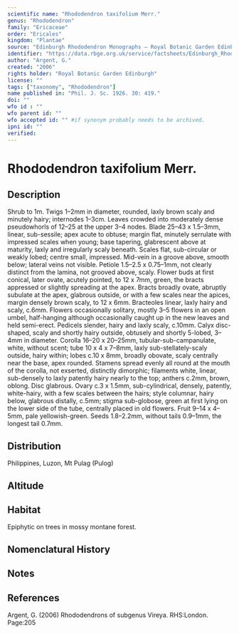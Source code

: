 ```yaml
---
scientific name: "Rhododendron taxifolium Merr."
genus: "Rhododendron"
family: "Ericaceae"
order: "Ericales"
kingdom: "Plantae"
source: "Edinburgh Rhododendron Monographs – Royal Botanic Garden Edinburgh"
identifier: "https://data.rbge.org.uk/service/factsheets/Edinburgh_Rhododendron_Monographs.xhtml"
author: "Argent, G."
created: "2006"
rights holder: "Royal Botanic Garden Edinburgh"
license: ""
tags: ["taxonomy", "Rhododendron"]
name published in: "Phil. J. Sc. 1926. 30: 419."
doi: ""
wfo id : ""
wfo parent id: ""
wfo accepted id: "" #if synonym probably needs to be archived.                      
ipni id: ""
verified:
---
```


                       

# Rhododendron taxifolium Merr.

## Description
Shrub to 1m. Twigs 1–2mm in diameter, rounded, laxly brown scaly and minutely hairy; internodes 1–3cm. Leaves crowded into moderately dense pseudo­whorls of 12–25 at the upper 3–4 nodes. Blade 25–43 x 1.5–3mm, linear, sub-sessile; apex acute to obtuse; margin flat, minutely serrulate with impressed scales when young; base tapering, glabrescent above at maturity, laxly and irregularly scaly beneath. Scales flat, sub-circular or weakly lobed; centre small, impressed. Mid-vein in a groove above, smooth below; lateral veins not visible. Petiole 1.5–2.5 x 0.75–1mm, not clearly distinct from the lamina, not grooved above, scaly. Flower buds at first conical, later ovate, acutely pointed, to 12 x 7mm, green, the bracts appressed or slightly spreading at the apex. Bracts broadly ovate, abruptly subulate at the apex, glabrous outside, or with a few scales near the apices, margin densely brown scaly, to 12 x 6mm. Bracteoles linear, laxly hairy and scaly, c.6mm. Flowers occasionally solitary, mostly 3–5 flowers in an open umbel, half-hanging although occasionally caught up in the new leaves and held semi-erect. Pedicels slender, hairy and laxly scaly, c.10mm. Calyx disc-shaped, scaly and shortly hairy outside, obtusely and shortly 5-lobed, 3–4mm in diameter. Corolla 16–20 x 20–25mm, tubular-sub-campanulate, white, without scent; tube 10 x 4 x 7–8mm, laxly sub-stellately-scaly outside, hairy within; lobes c.10 x 8mm, broadly obovate, scaly centrally near the base, apex rounded. Stamens spread evenly all round at the mouth of the corolla, not exserted, distinctly di­morphic; filaments white, linear, sub-densely to laxly patently hairy nearly to the top; anthers c.2mm, brown, oblong. Disc glabrous. Ovary c.3 x 1.5mm, sub-cylindrical, densely, patently, white-hairy, with a few scales between the hairs; style columnar, hairy below, glabrous distally, c.5mm; stigma sub-globose, green at first lying on the lower side of the tube, centrally placed in old flowers. Fruit 9–14 x 4–5mm, pale yellowish-green. Seeds 1.8–2.2mm, without tails 0.9–1mm, the longest tail 0.7mm.

## Distribution
Philippines, Luzon, Mt Pulag (Pulog)

## Altitude


## Habitat
Epiphytic on trees in mossy montane forest.

## Nomenclatural History

                       
## Notes


## References

Argent, G. (2006) Rhododendrons of subgenus Vireya. RHS:London. Page:205
